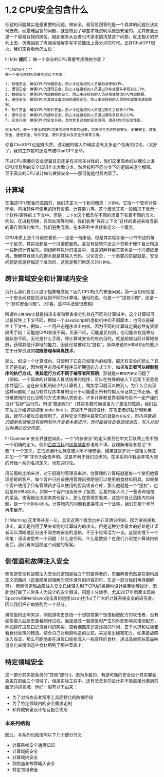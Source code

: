 # 1.2 CPU安全包含什么

标题的问题其实是最重要的问题。做安全，最容易回答的是一个具体的问题应该如何去做，而最难回答的问题，就是做到了哪些才能说明系统是安全的。尤其安全还是一个容易背锅的岗位，因此很多从业者也不追求搞清楚这个问题，反正相关的罗列上去，仿佛回到了考阅读理解多写字总能压上得分点的时代。正好ChatGPT很火，我们来看看他怎么说：

!!! Info
    **提问：**
    做一个安全的CPU需要考虑哪些方面？
    
    **ChatGPT：**
    做一个安全的CPU需要考虑以下方面：

    1. 物理安全：确保CPU的物理安全，防止未经授权的人员接触或修改CPU。
    2. 逻辑安全：确保CPU的逻辑安全，防止未经授权的人员通过软件或硬件手段攻击CPU。
    3. 数据安全：确保CPU内部数据的安全，防止未经授权的人员获取或篡改CPU内部数据。
    4. 通信安全：确保CPU与其他设备之间的通信安全，防止未经授权的人员窃听或篡改通信数据。
    5. 软件安全：确保CPU的软件安全，防止未经授权的人员通过软件手段攻击CPU。
    6. 硬件安全：确保CPU的硬件安全，防止未经授权的人员通过硬件手段攻击CPU。
    7. 安全升级：确保CPU的安全升级，及时修复已知的安全漏洞，提高CPU的安全性能。

    综上所述，做一个安全的CPU需要考虑多方面的因素，需要综合考虑物理安全、逻辑安全、数据安全、通信安全、软件安全、硬件安全以及安全升级等方面。

你看ChatGPT也是摊大饼，说明他的输入中确实没有太多这个视角的讨论。（太好了，我的工作暂时还没有被ChatGPT革命。

不过CPU需要的安全逻辑其实还是有非常多共性的，我们这里简单的从理论上讲CPU涉及到的安全知识作出大致分类，然后按照不同分类下的逻辑来逐个解释。至于真实的CPU设计如何做好安全——那可能是付费内容了。

## 计算域

在描述CPU安全的范围前，我们先定义一个新的概念：`计算域`。它指一个软件计算环境，包括软件可使用的所有资源，计算能力等。这个概念其实一般情况下表示一个软件/硬件的上下文中。但是，`上下文`这个概念在不同的场景下有着不同的含义，例如，在进程切换，异常处理等时候，我们会用“保存上下文”这样的表述来指当前的寄存器值的集合。我们避免混淆，在本系列中直接新定义一个概念。

CPU本质上是个冯诺依曼机——这是一句废话，但是其实就如前一小节所述的每一个层次，其实也都是一个冯诺依曼机。甚至有些软件还会不依赖于硬件自己构造一些新的计算层次。例如解释执行的语言中，语言的解释器其实也是一个冯诺依曼机，而解释器读入的脚本就是其输入代码。讨论安全，一个重要的前提就是，安全问题是否是跨越这个层次的，这就是我们新定义的`计算域`。

## 跨计算域安全和计算域内安全

为什么我们要引入这个抽象概念呢？因为CPU相关的安全问题，第一层切分就是一个安全问题是否涉及到不同的计算域。通俗的说，他是一个“提权问题”，还是一个“软件安全问题”。（你看，这种叫法就很模糊）

所谓`跨计算域安全`就是指攻击者和受害者分别处在不同的计算域中。这个计算域可以是软件上下文不同，例如一个JavaScript的虚拟机中的不同脚本；也可以是硬件上下文中，例如，一个用户态程序攻击内核。因为不同的计算域之间必然有资源隔离手段：可能是CPU权限不同，页表不同，可能是页权限，也可能仅仅是寄存器状态不同。无论是什么手段，跨计算域安全的攻击目的，就是超越当前计算域权限，获得其他计算域的能力，因此经常被称为“提权”。简单来说`跨计算域安全`的重点在于计算资源的**权限管理与隔离技术**。

那么，假设一个计算域内，只使用了它自己权限内的权限，那还有安全问题么？其实还是有的，因为程序必须按照程序员所期望的方式工作，如果**攻击者可以控制程序的执行方式，使其运行方式不同于编写者所预期**，那就是`计算域内安全`问题了（例如，一个简单的计算输入算式结果的程序，可以在特殊的输入下远程下恶意程序并运行。这在安全机制较少的计算机上，稍加学习就可以做到）。为什么会出现这种问题呢？因为软件程序本身的设计不可能遍历所有的输入保证其工作正确，也很难使用形式化证明的方式来确认其安全。许多计算都是靠着精巧但不一定严谨的设计“恰好”运行的，所谓“能跑就行”（其实多数时候也是为了更高的性能，我们会在后文介绍这些权衡 todo: link ）。这些不严谨的设计，在攻击者的钻研和利用后，就可以被攻击者控制了。这种安全问题中最常见的就是`内存安全`，即*内存数据的更新和读取没有按照软件开发者本意进行，而可能被攻击者违规读取、写入并加以利用的安全问题*。

!!! Comment
    安全界就是如此，一个“内存安全”的定义甚至在中文互联网上找不到一个明确的定义。例如[百度百科](https://baike.baidu.com/item/%E5%86%85%E5%AD%98%E5%AE%89%E5%85%A8/51027589?fr=aladdin)和[这篇博客](https://zhuanlan.zhihu.com/p/102668696)都语焉不详。我理解编写者甚至“不敢”下一个定义，生怕遗漏什么概念被人喷不懂安全，结果就是罗列一些相关概念并加一个“等”字作为免责声明。这是不利于我们进步的。在本系列中我会非常大胆的开始一系列名词定义，也欢迎讨论。

用前面的比喻来讲，对于厨房的管理员来讲，他管理的计算域就是每一个使用他管理厨房的客户。每个客户只应该使用管理员预期他可以使用的食材和厨具。如果某个客户使用了只有管理员才可以使用的厨具或者仓库，那么他就是一个“提权”，也就是`跨计算域攻击`。如果一个客户用厨房开了饭馆，迎接的客人点了一些奇奇怪怪的菜品，使得他没法服务其他客人，那么在管理员看来，这是你自己范围内的问题，是一个`计算域内攻击`。计算域内的问题我更喜欢另一个比喻。我们在那个章节再来展开。

!!! Warning
    这里再补充一句，其实这两个概念也并非泾渭分明的。因为某些提权攻击，其实是利用了受害者侧的计算域内的攻击。但是这种分类最大的好处是让读者可以清晰地区分出不同方向安全的逻辑，不至于经常混为一谈。这里先埋下一个伏笔：请读者思考一个问题：什么是代码，什么是数据？在我们介绍完计算域内安全后，我们再来回顾这个问题的答案。

## 侧信道和故障注入安全

侧信道安全和故障注入安全的逻辑是独立于前面两者的，前面两者仍然是在架构层定义范围内（这里简单的理解为软件课件的内容即可，在这一部分我们再详细解释）。而侧信道和故障注入安全已经深入到了CPU的微架构设计甚至物理设计，因此他打破了非常多人为设计的安全假设，问题十分棘手。尤其2017年后面出现的Spectre和Meltdown攻击真的是困(zao)扰(fu)了广大的计算系统安全的研究者。因此我们把它单独列为一个部分。

用前面的比喻来讲，侧信道攻击是指一个想窃取某个饭馆秘密配方的攻击者，没有偷偷潜入后厨去查看制作过程。而是通过一些做饭时产生的外部影响来推测配方，例如蹲在进货口记录食材的购买，查看烟囱来记录炒菜的时间，去下水道和垃圾箱看食材处理的残渣。结合自己对后厨构造的认知，来逆推出秘密配方。如果是故障注入攻击，那么可能他会在进货口偷偷混入一些腐坏的食材，通过品尝那些菜品味道变化来猜测这些食材用到了那些菜品上。

## 特定领域安全

这一部分其实是免责的“其他”部分:)。因为多数的，有迹可循的安全设计其实都会涵盖在前面三个领域了。但是实际工程中，还有茫茫多的设计并不能直接分类到前面所述的领域。他们一般有以下由来：

+ 为了对抗攻击者常用工具而特化的防御手段
+ 为了特定领域内的安全需求定制
+ 和其他安全设计相互配合使用

### 本系列结构

因此，本系列也就按照以下几个部分行文：

+ 计算系统安全通用知识
+ 计算域间安全
+ 计算域内安全
+ 侧信道和故障输入安全
+ 特定领域安全